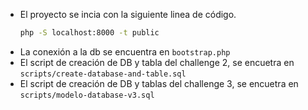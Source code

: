 - El proyecto se incia con la siguiente linea de código.
    ``` bash
    php -S localhost:8000 -t public
    ```
- La conexión a la db se encuentra en `bootstrap.php`
- El script de creación de DB y tabla del challenge 2, se encuetra en `scripts/create-database-and-table.sql`
- El script de creación de DB y tablas del challenge 3, se encuetra en `scripts/modelo-database-v3.sql`